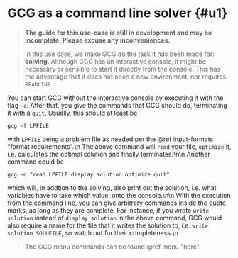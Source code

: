 # GCG as a command line solver {#u1}
> **The guide for this use-case is still in development and may be incomplete. Please excuse any inconveniences.**

> In this use case, we make GCG do the task it has been made for: **solving**.
> Although GCG has an interactive console, it might be necessary or sensible
> to start it directly from the console. This has the advantage that it does
> not open a new environment, nor requires `READLINE`.

You can start GCG without the interactive console by executing it with the flag
`-c`. After that, you give the commands that GCG should do, terminating it with
a `quit`. Usually, this should at least be

    gcg -f LPFILE

with `LPFILE` being a problem file as needed per the @ref input-formats "format requirements".\n
The above command will `read` your file, `optimize` it, i.e. calculates the optimal solution
and finally terminates.\n\n
Another command could be

    gcg -c "read LPFILE display solution optimize quit"

which will, in addtion to the solving, also print out the solution, i.e. what variables
have to take which value, onto the console.\n\n
With the execution from the command line, you can give arbitrary commands inside
the quote marks, as long as they are complete. For instance, if you wrote `write solution`
instead of `display solution` in the above command, GCG would also require a name for the
file that it writes the solution to, i.e. `write solution SOLUFILE`, so watch out for their
completeness.\n
> The GCG menu commands can be found @ref menu "here".
